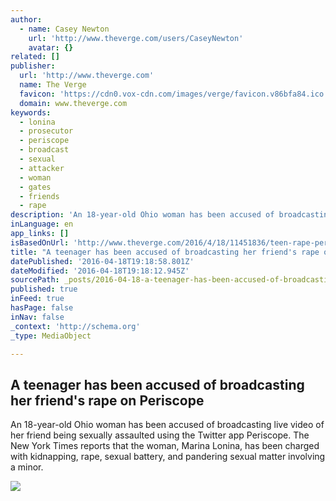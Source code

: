 ```yaml
---
author:
  - name: Casey Newton
    url: 'http://www.theverge.com/users/CaseyNewton'
    avatar: {}
related: []
publisher:
  url: 'http://www.theverge.com'
  name: The Verge
  favicon: 'https://cdn0.vox-cdn.com/images/verge/favicon.v86bfa84.ico'
  domain: www.theverge.com
keywords:
  - lonina
  - prosecutor
  - periscope
  - broadcast
  - sexual
  - attacker
  - woman
  - gates
  - friends
  - rape
description: 'An 18-year-old Ohio woman has been accused of broadcasting live video of her friend being sexually assaulted using the Twitter app Periscope. The New York Times reports that the woman, Marina Lonina, has been charged with kidnapping, rape, sexual battery, and pandering sexual matter involving a minor.'
inLanguage: en
app_links: []
isBasedOnUrl: 'http://www.theverge.com/2016/4/18/11451836/teen-rape-periscope-live-streaming-broadcast'
title: "A teenager has been accused of broadcasting her friend's rape on Periscope"
datePublished: '2016-04-18T19:18:58.801Z'
dateModified: '2016-04-18T19:18:12.945Z'
sourcePath: _posts/2016-04-18-a-teenager-has-been-accused-of-broadcasting-her-friends-rap.md
published: true
inFeed: true
hasPage: false
inNav: false
_context: 'http://schema.org'
_type: MediaObject

---
```

<article style=""><h1>A teenager has been accused of broadcasting her friend's rape on Periscope</h1><p>An 18-year-old Ohio woman has been accused of broadcasting live video of her friend being sexually assaulted using the Twitter app Periscope. The New York Times reports that the woman, Marina Lonina, has been charged with kidnapping, rape, sexual battery, and pandering sexual matter involving a minor.</p><img src="https://cdn0.vox-cdn.com/thumbor/t-I6r8KLgUjFxCucVKi3rWM1YgQ=/0x107:2039x1254/1600x900/cdn0.vox-cdn.com/uploads/chorus_image/image/49340497/Periscope-app-stock-Nov2015-Verge-01.0.0.jpg" /></article>